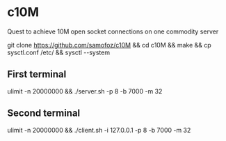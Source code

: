 # c10M
Quest to achieve 10M open socket connections on one commodity server

git clone https://github.com/samofoz/c10M && cd c10M && make && cp sysctl.conf /etc/ && sysctl --system

First terminal
---------------
ulimit -n 20000000 && ./server.sh -p 8 -b 7000 -m 32

Second terminal
----------------
ulimit -n 20000000 && ./client.sh -i 127.0.0.1 -p 8 -b 7000 -m 32

